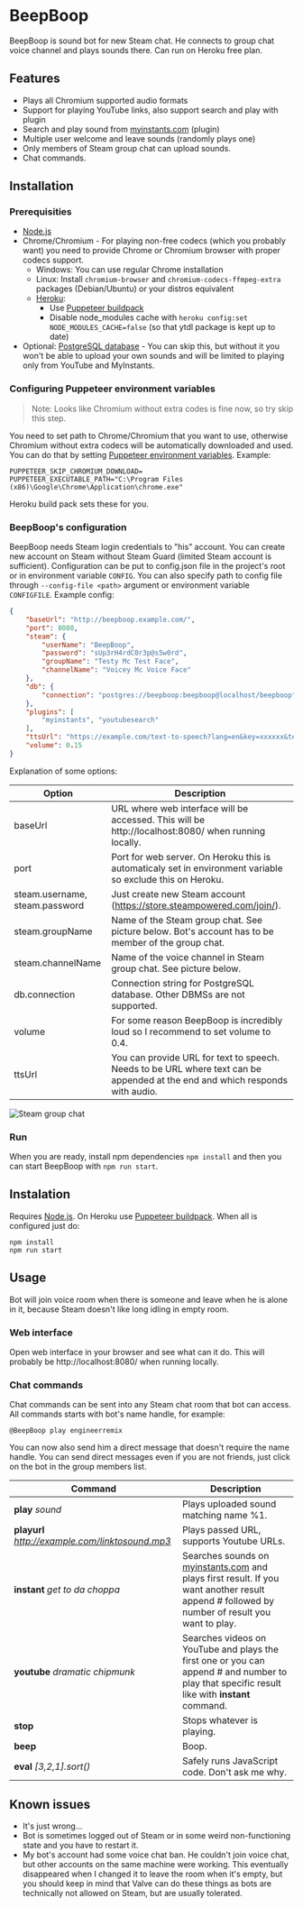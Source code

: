 # BeepBoop
BeepBoop is sound bot for new Steam chat. He connects to group chat voice channel and plays sounds there. Can run on Heroku free plan.

## Features
 * Plays all Chromium supported audio formats
 * Support for playing YouTube links, also support search and play with plugin
 * Search and play sound from [myinstants.com](https://www.myinstants.com/) (plugin)
 * Multiple user welcome and leave sounds (randomly plays one)
 * Only members of Steam group chat can upload sounds.
 * Chat commands.

## Installation

### Prerequisities
 * [Node.js](https://nodejs.org/)
 * Chrome/Chromium - For playing non-free codecs (which you probably want) you need to provide Chrome or Chromium browser with proper codecs support.
    * Windows: You can use regular Chrome installation
    * Linux: Install `chromium-browser` and `chromium-codecs-ffmpeg-extra` packages (Debian/Ubuntu) or your distros equivalent
    * [Heroku](https://www.heroku.com/): 
      * Use [Puppeteer buildpack](https://github.com/jontewks/puppeteer-heroku-buildpack)
      * Disable node_modules cache with `heroku config:set NODE_MODULES_CACHE=false` (so that ytdl package is kept up to date)
 * Optional: [PostgreSQL database](https://www.postgresql.org/) - You can skip this, but without it you won't be able to upload your own sounds and will be limited to playing only from YouTube and MyInstants.

### Configuring Puppeteer environment variables

> Note: Looks like Chromium without extra codes is fine now, so try skip this step.

You need to set path to Chrome/Chromium that you want to use, otherwise Chromium without extra codecs will be automatically downloaded and used. You can do that by setting [Puppeteer environment variables](https://pptr.dev/#?product=Puppeteer&version=v8.0.0&show=api-environment-variables). Example:

```
PUPPETEER_SKIP_CHROMIUM_DOWNLOAD=
PUPPETEER_EXECUTABLE_PATH="C:\Program Files (x86)\Google\Chrome\Application\chrome.exe"
```

Heroku build pack sets these for you.

### BeepBoop's configuration

BeepBoop needs Steam login credentials to "his" account. You can create new account on Steam without Steam Guard (limited Steam account is sufficient).
Configuration can be put to config.json file in the project's root or in environment variable `CONFIG`. You can also specify path to config file through `--config-file <path>` argument or environment variable `CONFIGFILE`.
Example config:
```json
{
	"baseUrl": "http://beepboop.example.com/",
	"port": 8080,
	"steam": {
		"userName": "BeepBoop",
		"password": "sUp3rH4rdC0r3p@s5w0rd",
		"groupName": "Testy Mc Test Face",
		"channelName": "Voicey Mc Voice Face"
	},
	"db": {
		"connection": "postgres://beepboop:beepboop@localhost/beepboop"
	},
	"plugins": [
		"myinstants", "youtubesearch"
	],
	"ttsUrl": "https://example.com/text-to-speech?lang=en&key=xxxxxx&text=",
	"volume": 0.15
}
```
Explanation of some options:

Option | Description
------ | -----------
baseUrl| URL where web interface will be accessed. This will be http://localhost:8080/ when running locally.
port | Port for web server. On Heroku this is automaticaly set in environment variable so exclude this on Heroku.
steam.username, steam.password | Just create new Steam account (https://store.steampowered.com/join/).
steam.groupName | Name of the Steam group chat. See picture below. Bot's account has to be member of the group chat.
steam.channelName | Name of the voice channel in Steam group chat. See picture below.
db.connection | Connection string for PostgreSQL database. Other DBMSs are not supported.
volume | For some reason BeepBoop is incredibly loud so I recommend to set volume to 0.4.
ttsUrl | You can provide URL for text to speech. Needs to be URL where text can be appended at the end and which responds with audio.

![Steam group chat](https://i.imgur.com/sh6RMgU.png)

### Run

When you are ready, install npm dependencies `npm install` and then you can start BeepBoop with `npm run start`.

## Instalation
Requires [Node.js](https://nodejs.org/). On Heroku use [Puppeteer buildpack](https://github.com/typekcz/puppeteer-heroku-buildpack).
When all is configured just do:
```
npm install
npm run start
```

## Usage

Bot will join voice room when there is someone and leave when he is alone in it, because Steam doesn't like long idling in empty room.

### Web interface

Open web interface in your browser and see what can it do. This will probably be http://localhost:8080/ when running locally.

### Chat commands
Chat commands can be sent into any Steam chat room that bot can access. All commands starts with bot's name handle, for example:
```
@BeepBoop play engineerremix
```

You can now also send him a direct message that doesn't require the name handle. You can send direct messages even if you are not friends, just click on the bot in the group members list.

Command | Description
------- | -----------
**play** *sound* | Plays uploaded sound matching name %1.
**playurl** *http://example.com/linktosound.mp3* | Plays passed URL, supports Youtube URLs.
**instant** *get to da choppa* | Searches sounds on [myinstants.com](https://www.myinstants.com/) and plays first result. If you want another result append # followed by number of result you want to play.
**youtube** *dramatic* *chipmunk* | Searches videos on YouTube and plays the first one or you can append # and number to play that specific result like with **instant** command.
**stop** | Stops whatever is playing.
**beep** | Boop.
**eval** *[3,2,1].sort()* | Safely runs JavaScript code. Don't ask me why.

## Known issues
 * It's just wrong...
 * Bot is sometimes logged out of Steam or in some weird non-functioning state and you have to restart it.
 * My bot's account had some voice chat ban. He couldn't join voice chat, but other accounts on the same machine were working. This eventually disappeared when I changed it to leave the room when it's empty, but you should keep in mind that Valve can do these things as bots are technically not allowed on Steam, but are usually tolerated.
